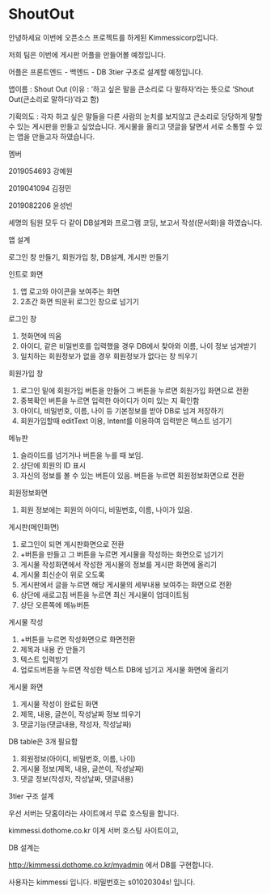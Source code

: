 # ShoutOut

안녕하세요 이번에 오픈소스 프로젝트를 하게된 Kimmessicorp입니다.

저희 팀은 이번에 게시판 어플을 만들어볼 예정입니다.

어플은 프론트엔드 - 백엔드 - DB 3tier 구조로 설계할 예정입니다.

앱이름 : Shout Out (이유 : ‘하고 싶은 말을 큰소리로 다 말하자’라는 뜻으로  ‘Shout Out(큰소리로 말하다)’라고 함)

기획의도 : 각자 하고 싶은 말들을 다른 사람의 눈치를 보지않고 큰소리로 당당하게 말할 수 있는 게시판을 만들고 싶었습니다. 게시물을 올리고 댓글을 달면서 서로 소통할 수 있는 앱을 만들고자 하였습니다.

멤버

2019054693 강예원

2019041094 김정민

2019082206 윤성빈

세명의 팀원 모두 다 같이 DB설계와 프로그램 코딩, 보고서 작성(문서화)을 하였습니다.

앱 설계

로그인 창 만들기, 회원가입 창, DB설계, 게시판 만들기

인트로 화면
1. 앱 로고와 아이콘을 보여주는 화면
2. 2초간 화면 띄운뒤 로그인 창으로 넘기기

로그인 창
1. 첫화면에 띄움
2. 아이디, 같은 비밀번호를 입력했을 경우 DB에서 찾아와 이름, 나이 정보 넘겨받기
3. 일치하는 회원정보가 없을 경우 회원정보가 없다는 창 띄우기

회원가입 창
1. 로그인 밑에 회원가입 버튼을 만들어 그 버튼을 누르면 회원가입 화면으로 전환
2. 중복확인 버튼을 누르면 입력한 아이디가 이미 있는 지 확인함
3. 아이디, 비밀번호, 이름, 나이 등 기본정보를 받아 DB로 넘겨 저장하기
4. 회원가입할때 editText 이용, Intent를 이용하여 입력받은 텍스트 넘기기

메뉴판
1. 슬라이드를 넘기거나 버튼을 누를 때 보임.
2. 상단에 회원의 ID 표시
3. 자신의 정보를 볼 수 있는 버튼이 있음. 버튼을 누르면 회원정보화면으로 전환

회원정보화면
1. 회원 정보에는 회원의 아이디, 비밀번호, 이름, 나이가 있음.

게시판(메인화면)
1. 로그인이 되면 게시판화면으로 전환
2. +버튼을 만들고 그 버튼을 누르면 게시물을 작성하는 화면으로 넘기기
3. 게시물 작성화면에서 작성한 게시물의 정보를 게시판 화면에 올리기
4. 게시물 최신순이 위로 오도록
5. 게시판에서 글을 누르면 해당 게시물의 세부내용 보여주는 화면으로 전환
6. 상단에 새로고침 버튼을 누르면 최신 게시물이 업데이트됨
7. 상단 오른쪽에 메뉴버튼

게시물 작성
1. +버튼을 누르면 작성화면으로 화면전환
2. 제목과 내용 칸 만들기
2. 텍스트 입력받기
3. 업로드버튼을 누르면 작성한 텍스트 DB에 넘기고 게시물 화면에 올리기

게시물 화면
1. 게시물 작성이 완료된 화면
2. 제목, 내용, 글쓴이, 작성날짜 정보 띄우기
3. 댓글기능(댓글내용, 작성자, 작성날짜)

DB table은 3개 필요함
1. 회원정보(아이디, 비밀번호, 이름, 나이)
2. 게시물 정보(제목, 내용, 글쓴이, 작성날짜)
3. 댓글 정보(작성자, 작성날짜, 댓글내용)

3tier 구조 설계

우선 서버는 닷홈이라는 사이트에서 무료 호스팅을 합니다.

kimmessi.dothome.co.kr 이게 서버 호스팅 사이트이고,

DB 설계는 

http://kimmessi.dothome.co.kr/myadmin 에서 DB를 구현합니다. 

사용자는 kimmessi 입니다.
비밀번호는 s01020304s! 입니다.




